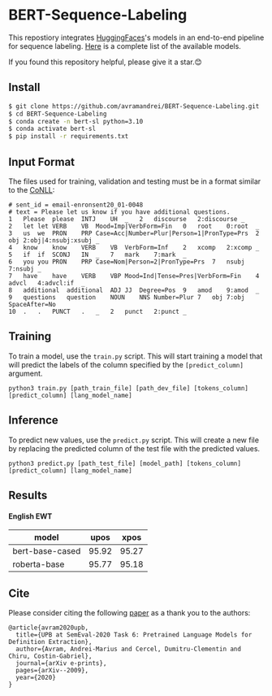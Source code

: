 # BERT-Sequence-Labeling

This repostiory integrates [HuggingFaces](https://github.com/huggingface)'s models in an end-to-end pipeline for sequence labeling. [Here](https://huggingface.co/transformers/pretrained_models.html)
is a complete list of the available models.

If you found this repository helpful, please give it a star.:blush:

## Install

```sh
$ git clone https://github.com/avramandrei/BERT-Sequence-Labeling.git
$ cd BERT-Sequence-Labeling
$ conda create -n bert-sl python=3.10
$ conda activate bert-sl
$ pip install -r requirements.txt
```

## Input Format

The files used for training, validation and testing must be in a format similar to the [CoNLL](https://universaldependencies.org/format.html):

```
# sent_id = email-enronsent20_01-0048
# text = Please let us know if you have additional questions.
1	Please	please	INTJ	UH	_	2	discourse	2:discourse	_
2	let	let	VERB	VB	Mood=Imp|VerbForm=Fin	0	root	0:root	_
3	us	we	PRON	PRP	Case=Acc|Number=Plur|Person=1|PronType=Prs	2	obj	2:obj|4:nsubj:xsubj	_
4	know	know	VERB	VB	VerbForm=Inf	2	xcomp	2:xcomp	_
5	if	if	SCONJ	IN	_	7	mark	7:mark	_
6	you	you	PRON	PRP	Case=Nom|Person=2|PronType=Prs	7	nsubj	7:nsubj	_
7	have	have	VERB	VBP	Mood=Ind|Tense=Pres|VerbForm=Fin	4	advcl	4:advcl:if	_
8	additional	additional	ADJ	JJ	Degree=Pos	9	amod	9:amod	_
9	questions	question	NOUN	NNS	Number=Plur	7	obj	7:obj	SpaceAfter=No
10	.	.	PUNCT	.	_	2	punct	2:punct	_
```

## Training

To train a model, use the `train.py` script. This will start training a model that will predict the labels of the column specified by the `[predict_column]` argument.

```
python3 train.py [path_train_file] [path_dev_file] [tokens_column] [predict_column] [lang_model_name]
```

## Inference

To predict new values, use the `predict.py` script. This will create a new file by replacing the predicted column of the test file with the predicted values.

```
python3 predict.py [path_test_file] [model_path] [tokens_column] [predict_column] [lang_model_name]
```

## Results

#### English EWT

| model | upos | xpos |
| --- | --- | --- |
| bert-base-cased | 95.92 | 95.27 |
| roberta-base | 95.77 | 95.18 |

## Cite
Please consider citing the following [paper](https://arxiv.org/abs/2009.05603) as a thank you to the authors:
```
@article{avram2020upb,
  title={UPB at SemEval-2020 Task 6: Pretrained Language Models for Definition Extraction},
  author={Avram, Andrei-Marius and Cercel, Dumitru-Clementin and Chiru, Costin-Gabriel},
  journal={arXiv e-prints},
  pages={arXiv--2009},
  year={2020}
}


